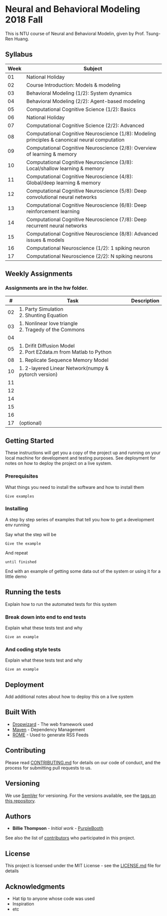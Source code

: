 # Neural and Behavioral Modeling 2018 Fall

This is NTU course of Neural and Behavioral Modelin, given by Prof. Tsung-Ren Huang.

## Syllabus
|Week|Subject|
|---|---|
|01|National Holiday|
|02|Course Introduction: Models & modeling|
|03|Behavioral Modeling (1/2): System dynamics|
|04|Behavioral Modeling (2/2): Agent-based modeling|
|05|Computational Cognitive Science (1/2): Basics|
|06|National Holiday|
|07|Computational Cognitive Science (2/2): Advanced	|
|08|Computational Cognitive Neuroscience (1/8): Modeling principles & canonical neural computation	|
|09|Computational Cognitive Neuroscience (2/8): Overview of learning & memory|
|10|Computational Cognitive Neuroscience (3/8): Local/shallow learning & memory|
|11|Computational Cognitive Neuroscience (4/8): Global/deep learning & memory|
|12|Computational Cognitive Neuroscience (5/8): Deep convolutional neural networks|
|13|Computational Cognitive Neuroscience (6/8): Deep reinforcement learning|
|14|Computational Cognitive Neuroscience (7/8): Deep recurrent neural networks|
|15|Computational Cognitive Neuroscience (8/8): Advanced issues & models|
|16|Computational Neuroscience (1/2): 1 spiking neuron|
|17|Computational Neuroscience (2/2): N spiking neurons|


## Weekly Assignments
### Assignments are in the hw folder.
|# | Task |Description|
|---|---|---|
|02|1. Party Simulation <br>2. Shunting Equation|
|03|1. Nonlinear love triangle <br>2. Tragedy of the Commons||
|04|||
|05|1. Drifit Diffusion Model <br>2. Port EZdata.m from Matlab to Python ||
|08|1. Replicate Sequence Memory Model||
|10|1. 2-layered Linear Network(numpy & pytorch version)||
|11|||
|12|||
|14|||
|15|||
|16|||
|17|(optional)||



## Getting Started

These instructions will get you a copy of the project up and running on your local machine for development and testing purposes. See deployment for notes on how to deploy the project on a live system.

### Prerequisites

What things you need to install the software and how to install them

```
Give examples
```

### Installing

A step by step series of examples that tell you how to get a development env running

Say what the step will be

```
Give the example
```

And repeat

```
until finished
```

End with an example of getting some data out of the system or using it for a little demo

## Running the tests

Explain how to run the automated tests for this system

### Break down into end to end tests

Explain what these tests test and why

```
Give an example
```

### And coding style tests

Explain what these tests test and why

```
Give an example
```

## Deployment

Add additional notes about how to deploy this on a live system

## Built With

* [Dropwizard](http://www.dropwizard.io/1.0.2/docs/) - The web framework used
* [Maven](https://maven.apache.org/) - Dependency Management
* [ROME](https://rometools.github.io/rome/) - Used to generate RSS Feeds

## Contributing

Please read [CONTRIBUTING.md](https://gist.github.com/PurpleBooth/b24679402957c63ec426) for details on our code of conduct, and the process for submitting pull requests to us.

## Versioning

We use [SemVer](http://semver.org/) for versioning. For the versions available, see the [tags on this repository](https://github.com/your/project/tags). 

## Authors

* **Billie Thompson** - *Initial work* - [PurpleBooth](https://github.com/PurpleBooth)

See also the list of [contributors](https://github.com/your/project/contributors) who participated in this project.

## License

This project is licensed under the MIT License - see the [LICENSE.md](LICENSE.md) file for details

## Acknowledgments

* Hat tip to anyone whose code was used
* Inspiration
* etc
